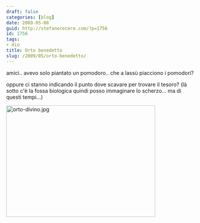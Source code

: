 ```yaml
---
draft: false
categories: [blog]
date: 2009-05-08
guid: http://stefanocecere.com/?p=1756
id: 1756
tags:
- dio
title: Orto benedetto
slug: /2009/05/orto-benedetto/
---
```


amici.. avevo solo piantato un pomodoro.. che a lassù piacciono i pomodori?
  
oppure ci stanno indicando il punto dove scavare per trovare il tesoro? (là sotto c'è la fossa biologica quindi posso immaginare lo scherzo… ma di questi tempi…)

<img class="aligncenter size-medium wp-image-1755" title="orto-divino.jpg" src="http://stefanocecere.com/wp-content/uploads/sites/3/2009/05/orto-divino-400x300.jpg" alt="orto-divino.jpg" width="400" height="300" />